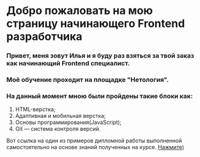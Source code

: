 # Добро пожаловать на мою страницу начинающего Frontend разработчика

### Привет, меня зовут Илья и я буду раз взяться за твой заказ как начинающий Frontend специалист.

### Моё обучение проходит на площадке "Нетология".
### На данный момент мною были пройдены такие блоки как:

1. HTML-верстка;
2. Адаптивная и мобильная верстка;
3. Основы программирования(JavaScript);
4. Git — система контроля версий.

Вот ссылка на один из примеров дипломной работы выполненной самостоятельно на основе знаний полученных на курсе. [Нажмите)](https://neurok-hub.github.io/qm-netology/)